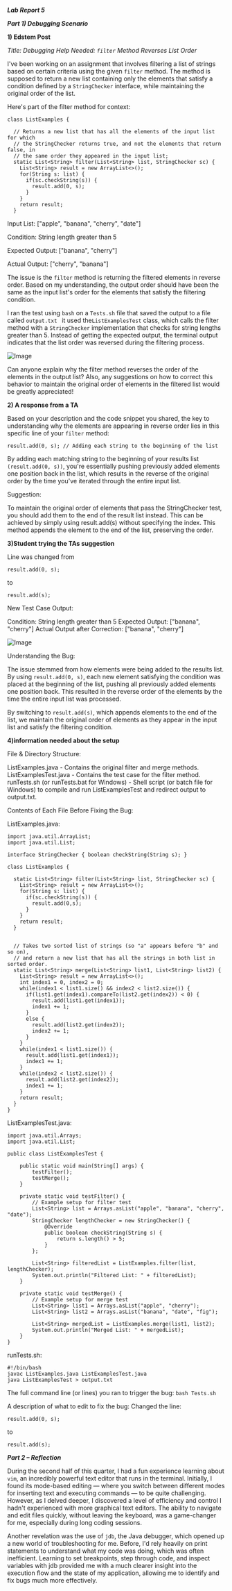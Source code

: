 ***Lab Report 5***

***Part 1) Debugging Scenario***

**1) Edstem Post**

*Title: Debugging Help Needed: `filter` Method Reverses List Order*

I've been working on an assignment that involves filtering a list of strings based on certain criteria using the given `filter` method. The method is supposed to return a new list containing only the elements that satisfy a condition defined by a `StringChecker` interface, while maintaining the original order of the list.

Here's part of the filter method for context:

```
class ListExamples {

  // Returns a new list that has all the elements of the input list for which
  // the StringChecker returns true, and not the elements that return false, in
  // the same order they appeared in the input list;
  static List<String> filter(List<String> list, StringChecker sc) {
    List<String> result = new ArrayList<>();
    for(String s: list) {
      if(sc.checkString(s)) {
        result.add(0, s);
      }
    }
    return result;
  }
```
Input List: ["apple", "banana", "cherry", "date"]

Condition: String length greater than 5

Expected Output: ["banana", "cherry"]

Actual Output: ["cherry", "banana"]

The issue is the `filter` method is returning the filtered elements in reverse order. Based on my understanding, the output order should have been the same as the input list's order for the elements that satisfy the filtering condition.

I ran the test using `bash` on a `Tests.sh` file that saved the output to a file called `output.txt ` it used the`ListExamplesTest` class, which calls the filter method with a `StringChecker` implementation that checks for string lengths greater than 5. Instead of getting the expected output, the terminal output indicates that the list order was reversed during the filtering process. 


![Image](LabReport5.2.2.png)


Can anyone explain why the filter method reverses the order of the elements in the output list? Also, any suggestions on how to correct this behavior to maintain the original order of elements in the filtered list would be greatly appreciated!


**2) A response from a TA**

Based on your description and the code snippet you shared, the key to understanding why the elements are appearing in reverse order lies in this specific line of your `filter` method:
~~~
result.add(0, s); // Adding each string to the beginning of the list
~~~
By adding each matching string to the beginning of your results list `(result.add(0, s))`, you're essentially pushing previously added elements one position back in the list, which results in the reverse of the original order by the time you've iterated through the entire input list.

Suggestion:

To maintain the original order of elements that pass the StringChecker test, you should add them to the end of the result list instead. This can be achieved by simply using result.add(s) without specifying the index. This method appends the element to the end of the list, preserving the order.

**3)Student trying the TAs suggestion**

Line was changed from 
```
result.add(0, s); 
```
to
```
result.add(s);
```

New Test Case Output:

Condition: String length greater than 5
Expected Output: ["banana", "cherry"]
Actual Output after Correction: ["banana", "cherry"]

![Image](LabReport5.3.2.png)

Understanding the Bug:

The issue stemmed from how elements were being added to the results list. By using `result.add(0, s)`, each new element satisfying the condition was placed at the beginning of the list, pushing all previously added elements one position back. This resulted in the reverse order of the elements by the time the entire input list was processed.

By switching to `result.add(s)`, which appends elements to the end of the list, we maintain the original order of elements as they appear in the input list and satisfy the filtering condition.


**4)information needed about the setup**

File & Directory Structure:

ListExamples.java - Contains the original filter and merge methods.
ListExamplesTest.java - Contains the test case for the filter method.
runTests.sh (or runTests.bat for Windows) - Shell script (or batch file for Windows) to compile and run ListExamplesTest and redirect output to output.txt.

Contents of Each File Before Fixing the Bug:

ListExamples.java:

```
import java.util.ArrayList;
import java.util.List;

interface StringChecker { boolean checkString(String s); }

class ListExamples {

  static List<String> filter(List<String> list, StringChecker sc) {
    List<String> result = new ArrayList<>();
    for(String s: list) {
      if(sc.checkString(s)) {
        result.add(0,s);
      }
    }
    return result;
  }


  // Takes two sorted list of strings (so "a" appears before "b" and so on),
  // and return a new list that has all the strings in both list in sorted order.
  static List<String> merge(List<String> list1, List<String> list2) {
    List<String> result = new ArrayList<>();
    int index1 = 0, index2 = 0;
    while(index1 < list1.size() && index2 < list2.size()) {
      if(list1.get(index1).compareTo(list2.get(index2)) < 0) {
        result.add(list1.get(index1));
        index1 += 1;
      }
      else {
        result.add(list2.get(index2));
        index2 += 1;
      }
    }
    while(index1 < list1.size()) {
      result.add(list1.get(index1));
      index1 += 1;
    }
    while(index2 < list2.size()) {
      result.add(list2.get(index2));
      index1 += 1;
    }
    return result;
  }
}
```

ListExamplesTest.java: 

```
import java.util.Arrays;
import java.util.List;

public class ListExamplesTest {

    public static void main(String[] args) {
        testFilter();
        testMerge();
    }

    private static void testFilter() {
        // Example setup for filter test
        List<String> list = Arrays.asList("apple", "banana", "cherry", "date");
        StringChecker lengthChecker = new StringChecker() {
            @Override
            public boolean checkString(String s) {
                return s.length() > 5;
            }
        };

        List<String> filteredList = ListExamples.filter(list, lengthChecker);
        System.out.println("Filtered List: " + filteredList);
    }

    private static void testMerge() {
        // Example setup for merge test
        List<String> list1 = Arrays.asList("apple", "cherry");
        List<String> list2 = Arrays.asList("banana", "date", "fig");

        List<String> mergedList = ListExamples.merge(list1, list2);
        System.out.println("Merged List: " + mergedList);
    }
}
```

runTests.sh:

```
#!/bin/bash
javac ListExamples.java ListExamplesTest.java
java ListExamplesTest > output.txt
```

The full command line (or lines) you ran to trigger the bug:
`bash Tests.sh`

A description of what to edit to fix the bug:
Changed the line:

```
result.add(0, s);
```
to 

```
result.add(s);
```

***Part 2 – Reflection***

During the second half of this quarter, I had a fun experience learning about `vim`, an incredibly powerful text editor that runs in the terminal. Initially, I found its mode-based editing — where you switch between different modes for inserting text and executing commands — to be quite challenging. However, as I delved deeper, I discovered a level of efficiency and control I hadn't experienced with more graphical text editors. The ability to navigate and edit files quickly, without leaving the keyboard, was a game-changer for me, especially during long coding sessions.

Another revelation was the use of `jdb`, the Java debugger, which opened up a new world of troubleshooting for me. Before, I'd rely heavily on print statements to understand what my code was doing, which was often inefficient. Learning to set breakpoints, step through code, and inspect variables with jdb provided me with a much clearer insight into the execution flow and the state of my application, allowing me to identify and fix bugs much more effectively.
